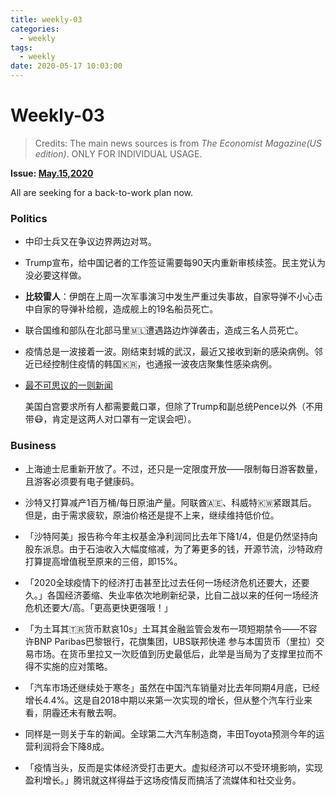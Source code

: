 ```yaml
---
title: weekly-03
categories:
  - weekly
tags:
  - weekly
date: 2020-05-17 10:03:00
---
```


# Weekly-03

>Credits: The main news sources is from *The Economist Magazine(US edition)*. ONLY FOR INDIVIDUAL USAGE.

**Issue: <u>May.15,2020</u>** 

All are seeking for a back-to-work plan now. 

<!--more-->

### Politics

- 中印士兵又在争议边界两边对骂。

- Trump宣布，给中国记者的工作签证需要每90天内重新审核续签。民主党认为没必要这样做。

- **比较雷人**：伊朗在上周一次军事演习中发生严重过失事故，自家导弹不小心击中自家的导弹补给舰，造成舰上的19名船员死亡。

- 联合国维和部队在北部马里🇲🇱遭遇路边炸弹袭击，造成三名人员死亡。

- 疫情总是一波接着一波。刚结束封城的武汉，最近又接收到新的感染病例。邻近已经控制住疫情的韩国🇰🇷，也通报一波夜店聚集性感染病例。

- <u>最不可思议的一则新闻</u>

  美国白宫要求所有人都需要戴口罩，但除了Trump和副总统Pence以外（不用带😷，肯定是这两人对口罩有一定误会吧）。

### Business

- 上海迪士尼重新开放了。不过，还只是一定限度开放——限制每日游客数量，且游客必须要有电子健康码。
- 沙特又打算减产1百万桶/每日原油产量。阿联酋🇦🇪、科威特🇰🇼紧跟其后。但是，由于需求疲软，原油价格还是提不上来，继续维持低价位。
- 「沙特阿美」报告称今年主权基金净利润同比去年下降1/4，但是仍然坚持向股东派息。由于石油收入大幅度缩减，为了筹更多的钱，开源节流，沙特政府打算提高增值税至原来的三倍，即15%。
- 「2020全球疫情下的经济打击甚至比过去任何一场经济危机还要大，还要久。」各国经济萎缩、失业率依次地刷新纪录，比自二战以来的任何一场经济危机还要大/高。「更高更快更强哦！」
- 「为土耳其🇹🇷货币默哀10s」土耳其金融监管会发布一项短期禁令——不容许BNP Paribas巴黎银行，花旗集团，UBS联邦快递 参与本国货币（里拉）交易市场。在货币里拉又一次贬值到历史最低后，此举是当局为了支撑里拉而不得不实施的应对策略。
  
- 「汽车市场还继续处于寒冬」虽然在中国汽车销量对比去年同期4月底，已经增长4.4%。这是自2018中期以来第一次实现的增长，但从整个汽车行业来看，阴霾还未有散去啊。
- 同样是一则关于车的新闻。全球第二大汽车制造商，丰田Toyota预测今年的运营利润将会下降8成。
- 「疫情当头，反而是实体经济受打击更大。虚拟经济可以不受环境影响，实现盈利增长。」腾讯就这样得益于这场疫情反而搞活了流媒体和社交业务。